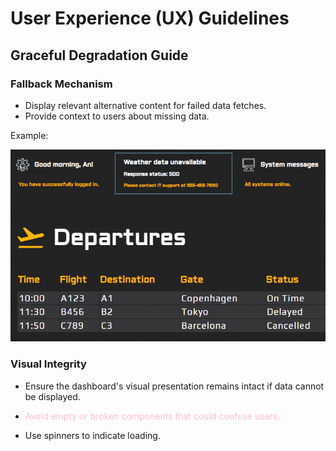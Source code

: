 # User Experience (UX) Guidelines

## Graceful Degradation Guide

### Fallback Mechanism

- Display relevant alternative content for failed data fetches.
- Provide context to users about missing data.

Example:

![alt text](../public/fallbackImage.png)

### Visual Integrity

- Ensure the dashboard's visual presentation remains intact if data cannot be displayed.
- <p style="color: pink">Avoid empty or broken components that could confuse users.</p>
- Use spinners to indicate loading.
